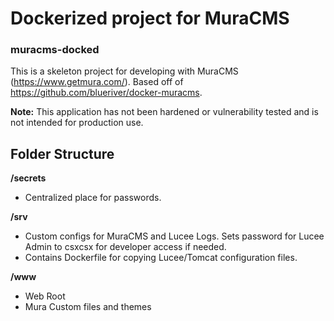 # Dockerized project for MuraCMS
### muracms-docked

This is a skeleton project for developing with MuraCMS (https://www.getmura.com/). Based off of https://github.com/blueriver/docker-muracms. 

**Note:** This application has not been hardened or vulnerability tested and is not intended for production use.

## Folder Structure
**/secrets**
- Centralized place for passwords.

**/srv**
- Custom configs for MuraCMS and Lucee Logs. Sets password for Lucee Admin to csxcsx for developer access if needed.
- Contains Dockerfile for copying Lucee/Tomcat configuration files.

**/www**
- Web Root
- Mura Custom files and themes
